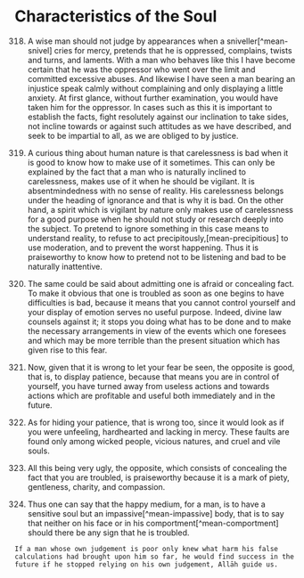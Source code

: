 
# Characteristics of the Soul

318. A wise man should not judge by appearances when a sniveller[^mean-snivel]
cries for mercy, pretends that he is oppressed, complains, twists and turns,
and laments. With a man who behaves like this I have become certain that he
was the oppressor who went over the limit and committed excessive abuses. And
likewise I have seen a man bearing an injustice speak calmly without
complaining and only displaying a little anxiety. At first glance, without
further examination, you would have taken him for the oppressor. In cases such
as this it is important to establish the facts, fight resolutely against our
inclination to take sides, not incline towards or against such attitudes as we
have described, and seek to be impartial to all, as we are obliged to by
justice.

<!-- TODO Double check first sentence -->

319. A curious thing about human nature is that carelessness is bad when it is
good to know how to make use of it sometimes. This can only be explained by
the fact that a man who is naturally inclined to carelessness, makes use of it
when he should be vigilant. It is absentmindedness with no sense of reality.
His carelessness belongs under the heading of ignorance and that is why it is
bad. On the other hand, a spirit which is vigilant by nature only makes use of
carelessness for a good purpose when he should not study or research deeply
into the subject. To pretend to ignore something in this case means to
understand reality, to refuse to act precipitously,[mean-precipitious] to use
moderation, and to prevent the worst happening. Thus it is praiseworthy to
know how to pretend not to be listening and bad to be naturally inattentive.

320. The same could be said about admitting one is afraid or concealing fact.
To make it obvious that one is troubled as soon as one begins to have
difficulties is bad, because it means that you cannot control yourself and
your display of emotion serves no useful purpose. Indeed, divine law counsels
against it; it stops you doing what has to be done and to make the necessary
arrangements in view of the events which one foresees and which may be more
terrible than the present situation which has given rise to this fear.

321. Now, given that it is wrong to let your fear be seen, the opposite is
good, that is, to display patience, because that means you are in control of
yourself, you have turned away from useless actions and towards actions which
are profitable and useful both immediately and in the future.

322. As for hiding your patience, that is wrong too, since it would look as if
you were unfeeling, hardhearted and lacking in mercy. These faults are found
only among wicked people, vicious natures, and cruel and vile souls.

323. All this being very ugly, the opposite, which consists of concealing the
fact that you are troubled, is praiseworthy because it is a mark of piety,
gentleness, charity, and compassion.

324. Thus one can say that the happy medium, for a man, is to have a sensitive
soul but an impassive[^mean-impassive] body, that is to say that neither on his face or in his
comportment[^mean-comportment] should there be any sign that he is troubled.

    If a man whose own judgement is poor only knew what harm his false
    calculations had brought upon him so far, he would find success in the
    future if he stopped relying on his own judgement, Allāh guide us.